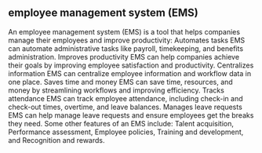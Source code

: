 employee management system (EMS)
--------------------------------
An employee management system (EMS) is a tool that helps companies manage their employees and improve productivity: 
Automates tasks
EMS can automate administrative tasks like payroll, timekeeping, and benefits administration. 
Improves productivity
EMS can help companies achieve their goals by improving employee satisfaction and productivity. 
Centralizes information
EMS can centralize employee information and workflow data in one place. 
Saves time and money
EMS can save time, resources, and money by streamlining workflows and improving efficiency. 
Tracks attendance
EMS can track employee attendance, including check-in and check-out times, overtime, and leave balances. 
Manages leave requests
EMS can help manage leave requests and ensure employees get the breaks they need. 
Some other features of an EMS include: Talent acquisition, Performance assessment, Employee policies, Training and development, and Recognition and rewards. 
